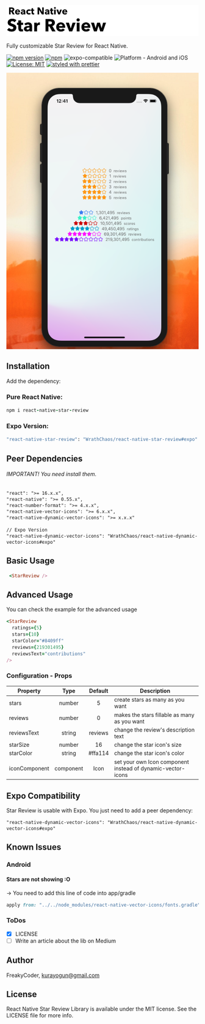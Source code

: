 <img alt="React Native Star Review" src="https://github.com/WrathChaos/react-native-star-review/blob/master/assets/logo.png" width="1050"/>

Fully customizable Star Review for React Native.

[![npm version](https://img.shields.io/npm/v/react-native-star-review.svg)](https://www.npmjs.com/package/react-native-star-review)
[![npm](https://img.shields.io/npm/dt/react-native-star-review.svg)](https://www.npmjs.com/package/react-native-star-review)
![expo-compatible](https://img.shields.io/badge/Expo-compatible-9cf.svg)
![Platform - Android and iOS](https://img.shields.io/badge/platform-Android%20%7C%20iOS-blue.svg)
[![License: MIT](https://img.shields.io/badge/License-MIT-green.svg)](https://opensource.org/licenses/MIT)
[![styled with prettier](https://img.shields.io/badge/styled_with-prettier-ff69b4.svg)](https://github.com/prettier/prettier)

<p align="center">
<img alt="React Native Star Review" src="https://github.com/WrathChaos/react-native-star-review/blob/master/assets/Screenshots/example.png" />
</p>

## Installation

Add the dependency:

### Pure React Native:

```ruby
npm i react-native-star-review
```

### Expo Version: 
```ruby
"react-native-star-review": "WrathChaos/react-native-star-review#expo"
```

## Peer Dependencies

###### IMPORTANT! You need install them.

```
"react": ">= 16.x.x",
"react-native": ">= 0.55.x",
"react-number-format": ">= 4.x.x",
"react-native-vector-icons": ">= 6.x.x",
"react-native-dynamic-vector-icons": ">= x.x.x"

// Expo Version
"react-native-dynamic-vector-icons": "WrathChaos/react-native-dynamic-vector-icons#expo"
```
## Basic Usage

```ruby
 <StarReview />
```

## Advanced Usage

You can check the example for the advanced usage

```ruby
<StarReview
  ratings={5}
  stars={10}
  starColor="#8409ff"
  reviews={219301495}
  reviewsText="contributions"
/>
```

### Configuration - Props

| Property      |   Type    | Default | Description                                                 |
| ------------- | :-------: | :-----: | ----------------------------------------------------------- |
| stars         |  number   |    5    | create stars as many as you want                            |
| reviews       |  number   |    0    | makes the stars fillable as many as you want                |
| reviewsText   |  string   | reviews | change the review's description text                        |
| starSize      |  number   |   16    | change the star icon's size                                 |
| starColor     |  string   | #ffa114 | change the star icon's color                                |
| iconComponent | component |  Icon   | set your own Icon component instead of dynamic-vector-icons |


## Expo Compatibility

Star Review is usable with Expo. You just need to add a peer dependency:

```
"react-native-dynamic-vector-icons": "WrathChaos/react-native-dynamic-vector-icons#expo"
```

## Known Issues

### Android

#### Stars are not showing :O

-> You need to add this line of code into app/gradle

```ruby
apply from: "../../node_modules/react-native-vector-icons/fonts.gradle"
```

### ToDos

- [x] LICENSE
- [ ] Write an article about the lib on Medium

## Author

FreakyCoder, kurayogun@gmail.com

## License

React Native Star Review Library is available under the MIT license. See the LICENSE file for more info.

